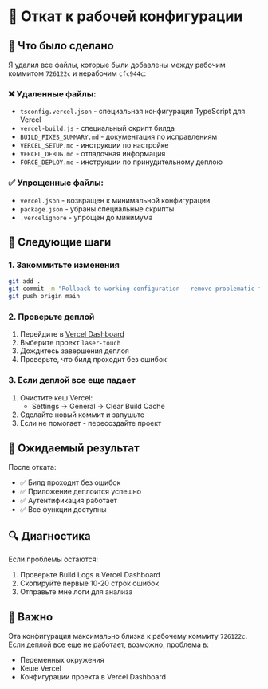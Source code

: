 # 🔄 Откат к рабочей конфигурации

## 🎯 Что было сделано

Я удалил все файлы, которые были добавлены между рабочим коммитом `726122c` и нерабочим `cfc944c`:

### ❌ Удаленные файлы:

- `tsconfig.vercel.json` - специальная конфигурация TypeScript для Vercel
- `vercel-build.js` - специальный скрипт билда
- `BUILD_FIXES_SUMMARY.md` - документация по исправлениям
- `VERCEL_SETUP.md` - инструкции по настройке
- `VERCEL_DEBUG.md` - отладочная информация
- `FORCE_DEPLOY.md` - инструкции по принудительному деплою

### ✅ Упрощенные файлы:

- `vercel.json` - возвращен к минимальной конфигурации
- `package.json` - убраны специальные скрипты
- `.vercelignore` - упрощен до минимума

## 🚀 Следующие шаги

### 1. Закоммитьте изменения

```bash
git add .
git commit -m "Rollback to working configuration - remove problematic files"
git push origin main
```

### 2. Проверьте деплой

1. Перейдите в [Vercel Dashboard](https://vercel.com/dashboard)
2. Выберите проект `laser-touch`
3. Дождитесь завершения деплоя
4. Проверьте, что билд проходит без ошибок

### 3. Если деплой все еще падает

1. Очистите кеш Vercel:
   - Settings → General → Clear Build Cache
2. Сделайте новый коммит и запушьте
3. Если не помогает - пересоздайте проект

## 🎯 Ожидаемый результат

После отката:

- ✅ Билд проходит без ошибок
- ✅ Приложение деплоится успешно
- ✅ Аутентификация работает
- ✅ Все функции доступны

## 🔍 Диагностика

Если проблемы остаются:

1. Проверьте Build Logs в Vercel Dashboard
2. Скопируйте первые 10-20 строк ошибок
3. Отправьте мне логи для анализа

## 📝 Важно

Эта конфигурация максимально близка к рабочему коммиту `726122c`. Если деплой все еще не работает, возможно, проблема в:

- Переменных окружения
- Кеше Vercel
- Конфигурации проекта в Vercel Dashboard
